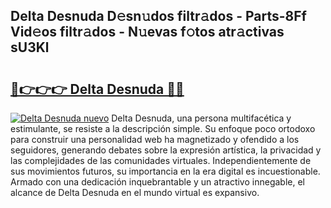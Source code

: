 ## Delta Desnuda D𝚎sn𝚞dos filtr𝚊dos - Parts-8Ff Vid𝚎os filtr𝚊dos - N𝚞evas f𝚘tos atr𝚊ctivas sU3Kl

# <h2><a href="http://mbcfj9h.tromn.icu/?c=Delta+Desnuda">🔗👉👉👉 Delta Desnuda 🔗🔗</a></h2>

[![Delta Desnuda nuevo](https://i.imgur.com/pEAQMta.gif)](http://mbcfj9h.tromn.icu/?c=Delta+Desnuda)
Delta Desnuda, una persona multifacética y estimulante, se resiste a la descripción simple. Su enfoque poco ortodoxo para construir una personalidad web ha magnetizado y ofendido a los seguidores, generando debates sobre la expresión artística, la privacidad y las complejidades de las comunidades virtuales. Independientemente de sus movimientos futuros, su importancia en la era digital es incuestionable. Armado con una dedicación inquebrantable y un atractivo innegable, el alcance de Delta Desnuda en el mundo virtual es expansivo.
